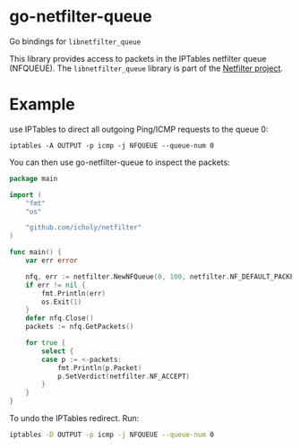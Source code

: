 go-netfilter-queue
==================

Go bindings for `libnetfilter_queue`

This library provides access to packets in the IPTables netfilter queue (NFQUEUE).
The `libnetfilter_queue` library is part of the [Netfilter project](http://netfilter.org/projects/libnetfilter_queue/).

Example
=======

use IPTables to direct all outgoing Ping/ICMP requests to the queue 0:

    iptables -A OUTPUT -p icmp -j NFQUEUE --queue-num 0

You can then use go-netfilter-queue to inspect the packets:


``` go
package main

import (
	"fmt"
	"os"

	"github.com/icholy/netfilter"
)

func main() {
	var err error

	nfq, err := netfilter.NewNFQueue(0, 100, netfilter.NF_DEFAULT_PACKET_SIZE)
	if err != nil {
		fmt.Println(err)
		os.Exit(1)
	}
	defer nfq.Close()
	packets := nfq.GetPackets()

	for true {
		select {
		case p := <-packets:
			fmt.Println(p.Packet)
			p.SetVerdict(netfilter.NF_ACCEPT)
		}
	}
}
```

To undo the IPTables redirect. Run:

``` sh
iptables -D OUTPUT -p icmp -j NFQUEUE --queue-num 0
```
